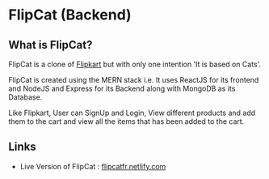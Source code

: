 # FlipCat (Backend)

## What is FlipCat?

FlipCat is a clone of [Flipkart](https://www.flipkart.com/) but with only one intention 'It is based on Cats'.

FlipCat is created using the MERN stack i.e. It uses ReactJS for its frontend and NodeJS and Express for its Backend along with MongoDB as its Database.

Like Flipkart, User can SignUp and Login, View different products and add them to the cart and view all the items that has been added to the cart.

## Links

- Live Version of FlipCat : [flipcatfr.netlify.com](https://flipcatfr.netlify.app/)
